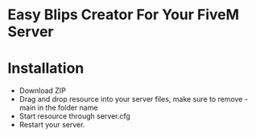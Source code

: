 <h1>Easy Blips Creator For Your FiveM Server</h1>

# Installation
* Download ZIP
* Drag and drop resource into your server files, make sure to remove -main in the folder name
* Start resource through server.cfg
* Restart your server.


